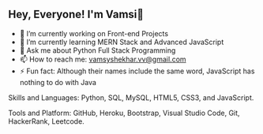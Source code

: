 ## Hey, Everyone! I'm Vamsi👋

- 🔭 I’m currently working on Front-end Projects
- 🌱 I’m currently learning MERN Stack and Advanced JavaScript
- 💬 Ask me about Python Full Stack Programming
- 📫 How to reach me: vamsyshekhar.vv@gmail.com
- ⚡ Fun fact: Although their names include the same word, JavaScript has nothing to do with Java
  

Skills and Languages:
Python, SQL, MySQL, HTML5, CSS3, and JavaScript.

Tools and Platform:
GitHub, Heroku, Bootstrap, Visual Studio Code, Git, HackerRank, Leetcode.



